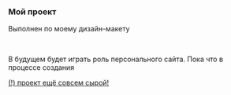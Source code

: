 <h3>Мой проект</h3>

<p>Выполнен по моему дизайн-макету</p>
<br>
<p>В будущем будет играть роль персонального сайта. Пока что в процессе создания</p>

<a href="https://aliszhuravl.github.io/web/index.html">(!) проект ещё совсем сырой!</a>
